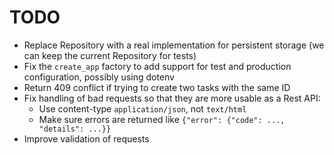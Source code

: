 # TODO

* Replace Repository with a real implementation for persistent storage (we can keep the current Repository
  for tests)
* Fix the `create_app` factory to add support for test and production configuration, possibly using dotenv
* Return 409 conflict if trying to create two tasks with the same ID
* Fix handling of bad requests so that they are more usable as a Rest API:
   * Use content-type `application/json`, not `text/html`
   * Make sure errors are returned like `{"error": {"code": ..., "details": ...}}`
* Improve validation of requests
